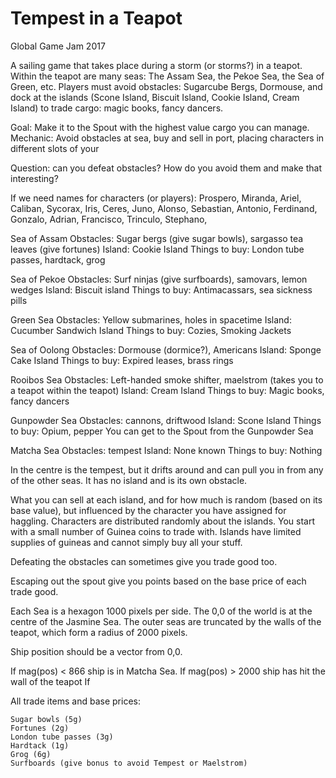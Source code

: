 # Tempest in a Teapot

Global Game Jam 2017

A sailing game that takes place during a storm (or storms?) in a teapot. Within the teapot are many seas: The Assam Sea, the Pekoe Sea, the Sea of Green, etc. Players must avoid obstacles: Sugarcube Bergs, Dormouse, and dock at the islands (Scone Island, Biscuit Island, Cookie Island, Cream Island) to trade cargo: magic books, fancy dancers.

Goal: Make it to the Spout with the highest value cargo you can manage.
Mechanic: Avoid obstacles at sea, buy and sell in port, placing characters in different slots of your

Question: can you defeat obstacles? How do you avoid them and make that interesting?

If we need names for characters (or players): Prospero, Miranda, Ariel, Caliban, Sycorax, Iris, Ceres, Juno, Alonso, Sebastian, Antonio, Ferdinand, Gonzalo, Adrian, Francisco, Trinculo, Stephano,

Sea of Assam
    Obstacles: Sugar bergs (give sugar bowls), sargasso tea leaves (give fortunes)
    Island: Cookie Island
    Things to buy: London tube passes, hardtack, grog

Sea of Pekoe
    Obstacles: Surf ninjas (give surfboards), samovars, lemon wedges
    Island: Biscuit island
    Things to buy: Antimacassars, sea sickness pills

Green Sea
    Obstacles: Yellow submarines, holes in spacetime
    Island: Cucumber Sandwich Island
    Things to buy: Cozies, Smoking Jackets

Sea of Oolong
    Obstacles: Dormouse (dormice?), Americans
    Island: Sponge Cake Island
    Things to buy: Expired leases, brass rings

Rooibos Sea
    Obstacles: Left-handed smoke shifter, maelstrom (takes you to a teapot within the teapot)
    Island: Cream Island
    Things to buy: Magic books, fancy dancers

Gunpowder Sea
    Obstacles: cannons, driftwood
    Island: Scone Island
    Things to buy: Opium, pepper
    You can get to the Spout from the Gunpowder Sea

Matcha Sea
    Obstacles: tempest
    Island: None known
    Things to buy: Nothing

In the centre is the tempest, but it drifts around and can pull you in from any of the other seas. It has no island and is its own obstacle.

What you can sell at each island, and for how much is random (based on its base value), but influenced by the character you have
assigned for haggling. Characters are distributed randomly about the islands. You start with a small number of Guinea coins to trade with. Islands have limited supplies of guineas and cannot simply buy all your stuff.

Defeating the obstacles can sometimes give you trade good too.

Escaping out the spout give you points based on the base price of each trade good.

Each Sea is a hexagon 1000 pixels per side. The 0,0 of the world is at the centre of the Jasmine Sea. The
outer seas are truncated by the walls of the teapot, which form a radius of 2000 pixels.

Ship position should be a vector from 0,0.

If mag(pos) < 866 ship is in Matcha Sea.
If mag(pos) > 2000 ship has hit the wall of the teapot
If

All trade items and base prices:

    Sugar bowls (5g)
    Fortunes (2g)
    London tube passes (3g)
    Hardtack (1g)
    Grog (6g)
    Surfboards (give bonus to avoid Tempest or Maelstrom)
